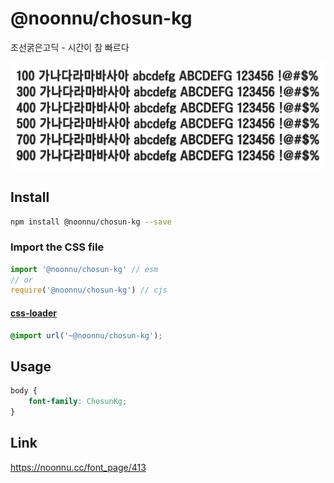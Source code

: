 # @noonnu/chosun-kg

조선굵은고딕 - 시간이 참 빠르다

![example](./example.png)

## Install

```bash
npm install @noonnu/chosun-kg --save
```

### Import the CSS file

```js
import '@noonnu/chosun-kg' // esm
// or
require('@noonnu/chosun-kg') // cjs
```

#### [css-loader](https://github.com/webpack-contrib/css-loader)

```css
@import url('~@noonnu/chosun-kg');
```

## Usage

```css
body {
    font-family: ChosunKg;
}
```

## Link

https://noonnu.cc/font_page/413
